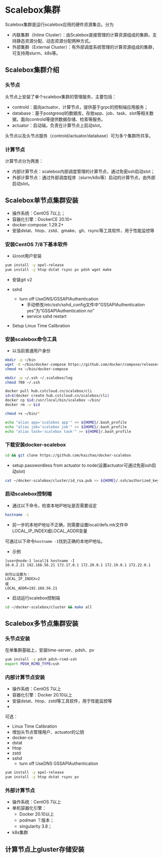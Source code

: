 # Scalebox集群

Scalebox集群是运行scalebox应用的硬件资源集合。分为
- 内联集群（Inline Cluster）：由Scalebox直接管理的计算资源组成的集群。支持静态资源分配、动态资源分配两种方式。
- 外部集群（External Cluster）：有外部调度系统管理的计算资源组成的集群，可支持用slurm、k8s等。

## Scalebox集群介绍
### 头节点
头节点上安装了单个scalebox集群的管理服务，主要包括：
- controld：面向actuator、计算节点，提供基于grpc的控制端应用服务；
- database：基于postgresql的数据库，存放app、job、task、slot等相关数据，面向controld等提供数据存储、检索等服务。
- actuator：启动端，负责在计算节点上启动slot。

头节点以及头节点服务（controld/actuator/database）可为多个集群所共享。

### 计算节点
计算节点分为两类：
- 内部计算节点：scalebox内部调度管理的计算节点，通过免密ssh启动slot；
- 外部计算节点：通过外部调度程序（slurm/k8s等）启动的计算节点，由外部启动slot。

## Scalebox单节点集群安装
- 操作系统：CentOS 7以上；
- 容器化引擎：DockerCE 20.10+
- docker-compose: 1.29.2+
- 安装dstat、htop、zstd、gmake、git、rsync等工具软件，用于性能监控等

### 安装CentOS 7/8下基本软件
- 以root用户安装
```bash
yum install -y epel-release
yum install -y htop dstat rsync pv pdsh wget make

```
- 安装git v2


- sshd
  - turn off UseDNS/GSSAPIAuthentication
    - 手动修改/etc/ssh/sshd_config文件中“GSSAPIAuthentication yes”为“GSSAPIAuthentication no”
    - service sshd restart

- Setup Linux Time Calibration
### 安装scalebox命令工具
- 以当前普通用户身份

```bash
mkdir -p ~/bin
wget -O ~/bin/docker-compose https://github.com/docker/compose/releases/download/1.29.2/docker-compose-Linux-x86_64
chmod +x ~/bin/docker-compose

mkdir -p ~/.ssh ~/.scalebox/log
chmod 700 ~/.ssh

docker pull hub.cstcloud.cn/scalebox/cli
id=$(docker create hub.cstcloud.cn/scalebox/cli) 
docker cp $id:/usr/local/bin/scalebox ~/bin/ 
docker rm -v $id

chmod +x ~/bin/*

echo "alias app='scalebox app'" >> ${HOME}/.bash_profile
echo "alias job='scalebox job'" >> ${HOME}/.bash_profile
echo "alias task='scalebox task'" >> ${HOME}/.bash_profile

```
### 下载安装docker-scalebox
```bash
cd && git clone https://github.com/kaichao/docker-scalebox
```
- setup passwordless from actuator to node(设置actuator可通过免密ssh启动slot)
```bash
cat ~/docker-scalebox/cluster/id_rsa.pub >> ${HOME}/.ssh/authorized_keys
```

### 启动scalebox控制端
- 通过以下命令，检查本地IP地址是否需要设定
```bash
hostname -i
```
- 前一步的本地IP地址不正确，则需要设置local/defs.mk文件中LOCAL_IP_INDEX或LOCAL_ADDR变量

可通过以下命令```hostname -I```找到正确的本地IP地址。
- 示例
```
[user@node-1 local]$ hostname -I
10.0.2.21 192.168.56.21 172.17.0.1 172.20.0.1 172.19.0.1 172.22.0.1 

则可以设置为：
LOCAL_IP_INDEX=2
或
LOCAL_ADDR=192.168.56.21

```
- 启动运行scalebox控制端
```bash
cd ~/docker-scalebox/cluster && make all
```

## Scalebox多节点集群安装

### 头节点安装

在单集群基础上，安装time-server、pdsh、pv
```sh
yum install -y pdsh pdsh-rcmd-ssh
export PDSH_RCMD_TYPE=ssh
```


### 内部计算节点安装
- 操作系统：CentOS 7以上
- 容器化引擎：Docker 20.10以上
- 安装dstat、htop、zstd等工具软件，用于性能监控等
- 
可选：
- Linux Time Calibration
- 增加头节点管理用户、actuator的公钥
- docker-ce
- dstat
- htop
- zstd
- sshd 
  - turn off UseDNS GSSAPIAuthentication

```sh
yum install -y epel-release
yum install -y htop dstat rsync pv
```


### 外部计算节点
- 操作系统：CentOS 7以上
- 单机容器化引擎：
  - Docker 20.10以上
  - podman ？版本；
  - singularity 3.8；
- k8s集群

## 计算节点上gluster存储安装

